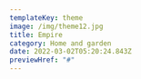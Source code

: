 ```yaml
---
templateKey: theme
image: /img/theme12.jpg
title: Empire
category: Home and garden
date: 2022-03-02T05:20:24.843Z
previewHref: "#"
---
```


